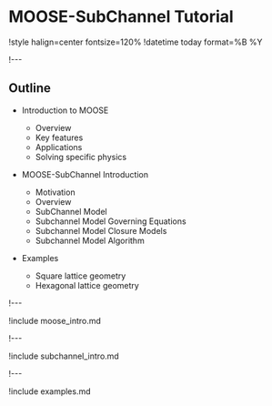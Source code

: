# MOOSE-SubChannel Tutorial

!style halign=center fontsize=120%
!datetime today format=%B %Y

!---

## Outline

- Introduction to MOOSE

  - Overview
  - Key features
  - Applications
  - Solving specific physics

- MOOSE-SubChannel Introduction

  - Motivation
  - Overview
  - SubChannel Model
  - Subchannel Model Governing Equations
  - Subchannel Model Closure Models
  - Subchannel Model Algorithm

- Examples

  - Square lattice geometry
  - Hexagonal lattice geometry

!---

!include moose_intro.md

!---

!include subchannel_intro.md

!---

!include examples.md
